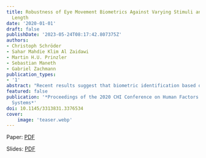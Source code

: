 ```yaml
---
title: Robustness of Eye Movement Biometrics Against Varying Stimuli and Varying Trajectory
  Length
date: '2020-01-01'
draft: false
publishDate: '2023-05-24T08:17:42.807375Z'
authors:
- Christoph Schröder
- Sahar Mahdie Klim Al Zaidawi
- Martin H.U. Prinzler
- Sebastian Maneth
- Gabriel Zachmann
publication_types:
- '1'
abstract: "Recent results suggest that biometric identification based on human's eye movement characteristics can be used for authentication. In this paper, we present three new methods and benchmark them against the state-of-the-art. The best of our new methods improves the state-of-the-art performance by 5.2 percentage points. Furthermore, we investigate some of the factors that affect the robustness of the recognition rate of different classifiers on gaze trajectories, such as the type of stimulus and the tracking trajectory length. We find that the state-of-the-art method only works well when using the same stimulus for testing that was used for training. By contrast, our novel method more than doubles the identification accuracy for these transfer cases. Furthermore, we find that with only 90 seconds of eye tracking data, 86.7% accuracy can be achieved."
featured: false
publication: '*Proceedings of the 2020 CHI Conference on Human Factors in Computing
  Systems*'
doi: 10.1145/3313831.3376534
cover:
    image: 'teaser.webp'
---
```


Paper: [PDF](https://cgvr.cs.uni-bremen.de/papers/chi20/Paper407.pdf)

Slides: [PDF](https://cgvr.cs.uni-bremen.de/papers/chi20/CHI-Slides.pdf)